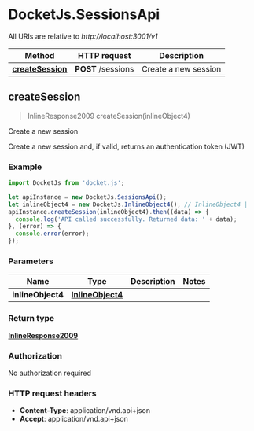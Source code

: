 # DocketJs.SessionsApi

All URIs are relative to *http://localhost:3001/v1*

Method | HTTP request | Description
------------- | ------------- | -------------
[**createSession**](SessionsApi.md#createSession) | **POST** /sessions | Create a new session



## createSession

> InlineResponse2009 createSession(inlineObject4)

Create a new session

Create a new session and, if valid, returns an authentication token (JWT)

### Example

```javascript
import DocketJs from 'docket.js';

let apiInstance = new DocketJs.SessionsApi();
let inlineObject4 = new DocketJs.InlineObject4(); // InlineObject4 | 
apiInstance.createSession(inlineObject4).then((data) => {
  console.log('API called successfully. Returned data: ' + data);
}, (error) => {
  console.error(error);
});

```

### Parameters


Name | Type | Description  | Notes
------------- | ------------- | ------------- | -------------
 **inlineObject4** | [**InlineObject4**](InlineObject4.md)|  | 

### Return type

[**InlineResponse2009**](InlineResponse2009.md)

### Authorization

No authorization required

### HTTP request headers

- **Content-Type**: application/vnd.api+json
- **Accept**: application/vnd.api+json

